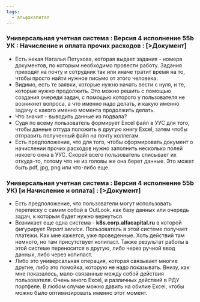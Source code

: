 ```yaml
---
tags:
  - альфакапитал
---
```

### Универсальная учетная система : Версия 4 исполнение 55b УК : Начисление и оплата прочих расходов : \[>Документ]
- Есть некая Наталья Петухова, которая выдает задания - номера документов, по которым необходимо провести работу.
  Задания приходят на почту и сотрудник так или иначе тратит время на то, чтобы просто найти нужное письмо от этого человека.
- Видимо, есть те заявки, которые нужно начать вести с нуля, и те, которые нужно продолжить. 
  Это можно решить с помощью создания очереди задач, с помощью которого у пользователя не возникнет вопроса, а что именно надо делать, и какую именно задачу с какого именно момента продолжить делать.
- Что значит - выводить данные из подвала?
- Судя по всему пользователь формирует Excel файл в УУС для того, чтобы  данные оттуда положить в другую книгу Excel, затем чтобы отправить полученный файл на почту коллегам.
- Есть предположение, что для того, чтобы сформировать документ о начислении прочих расходов нужно заполнить несколько полей некоего окна в УУС. Скорей всего пользователь списывает их откуда-то, потому что не из головы же она берет данные. Это может быть pdf, jpg, png или что-либо еще.

### Универсальная учетная система : Версия 4 исполнение 55b УК) \[и Начисление и оплата] : \[>Документ]
- Есть предположение, что пользователи могут использовать переписку с самим собой в OutLook. как базу данных или очередь задач, к которым будет нужно вернуться.
- Возникает еще одна система - **k8s.corp.alfacapital.ru** в которой фигурирует *Report service*. Пользователь в этой системе получает платежи. Как мне кажется, уже проведенные.
  Хоть действий там немного, но там присутствует копипаст. Также результат работы в этой системе переносится в другую, либо через ручной ввод данных, либо через копипаст.
- Либо это универсальная операция, которая связывает многие другие, либо это помойка, которую не надо показывать. Внизу, как мне показалось, мало-связанные между собой действия пользователя. Очень много Excel, и различных действий в РДУ портфеле.
  В любом случае можно давить на обилие Excel, чтобы можно было оптимизировать именно этот момент.